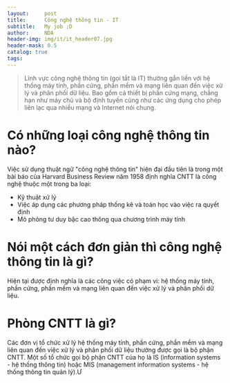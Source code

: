 ```yaml
---
layout:     post
title:      Công nghệ thông tin - IT
subtitle:   My job ;D
author:     NDA
header-img: img/it/it_header07.jpg
header-mask: 0.5
catalog: true
tags:
---
```


>Lĩnh vực công nghệ thông tin (gọi tắt là IT) thường gắn liền với hệ thống máy tính, phần cứng, phần mềm và mạng liên quan đến việc xử lý và phân phối dữ liệu. Bao gồm cả thiết bị phần cứng mạng, chẳng hạn như máy chủ và bộ định tuyến cũng như các ứng dụng cho phép liên lạc qua nhiều mạng và Internet nói chung.

# Có những loại công nghệ thông tin nào?

Việc sử dụng thuật ngữ "công nghệ thông tin" hiện đại đầu tiên là trong một bài báo của Harvard Business Review năm 1958 định nghĩa CNTT là công nghệ thuộc một trong ba loại:

* Kỹ thuật xử lý
* Việc áp dụng các phương pháp thống kê và toán học vào việc ra quyết định
* Mô phỏng tư duy bậc cao thông qua chương trình máy tính

# Nói một cách đơn giản thì công nghệ thông tin là gì?

Hiện tại được định nghĩa là các công việc có phạm vi: hệ thống máy tính, phần cứng, phần mềm và mạng liên quan đến việc xử lý và phân phối dữ liệu.

# Phòng CNTT là gì?

Các đơn vị tổ chức xử lý hệ thống máy tính, phần cứng, phần mềm và mạng liên quan đến việc xử lý và phân phối dữ liệu thường được gọi là bộ phận CNTT. Một số tổ chức gọi bộ phận CNTT của họ là IS (information systems - hệ thống thông tin) hoặc MIS (management information systems - hệ thống thông tin quản lý).Ư